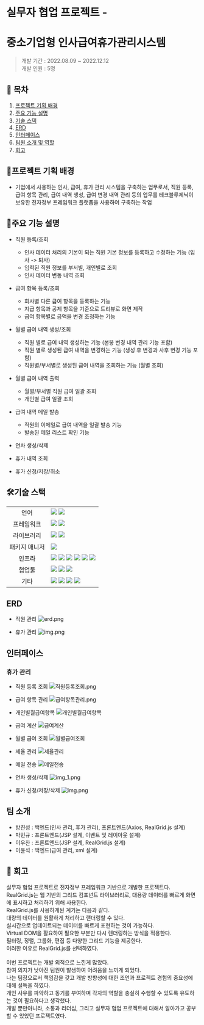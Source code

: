 # 실무자 협업 프로젝트 - 
# 중소기업형 인사급여휴가관리시스템

> 개발 기간 : 2022.08.09 ~ 2022.12.12</br>
> 개발 인원 : 5명

## 📑 목차

1.  [프로젝트 기획 배경](#프로젝트-기획-배경)
2.  [주요 기능 설명](#주요-기능-설명)
3. [기술 스택](#기술-스택)
4. [ERD](#erd)
5. [인터페이스](#인터페이스)
6. [팀원 소개 및 역할](#팀원-소개-및-역할)
7. [회고](#회고)

[//]: # (4. [아키텍처]&#40;#아키텍처&#41;)
   [//]: # (7. [수행 범위]&#40;#수행-범위&#41;)



## 📌프로젝트 기획 배경
- 기업에서 사용하는 인사, 급여, 휴가 관리 시스템을 구축하는 업무로서, 직원 등록, 급여 항목 관리, 급여 내역 생성, 급여 변경 내역 관리 등의 업무를 
테크블루제닉이 보유한 전자정부 프레임워크 플랫폼을 사용하여 구축하는 작업

## 🔎주요 기능 설명

- 직원 등록/조회
  - 인사 데이터 처리의 기본이 되는 직원 기본 정보를 등록하고 수정하는 기능 (입사 -> 퇴사)
  - 입력된 직원 정보를 부서별, 개인별로 조회
  - 인사 데이터 변동 내역 조회

- 급여 항목 등록/조회
  - 회사별 다른 급여 항목을 등록하는 기능
  - 지급 항목과 공제 항목을 기준으로 트리뷰로 화면 제작
  - 급여 항목별로 금액을 변경 조정하는 기능
- 월별 급여 내역 생성/조회
  - 직원 별로 급여 내역 생성하는 기능 (본봉 변경 내역 관리 기능 포함)
  - 직원 별로 생성된 급여 내역을 변경하는 기능 (생성 후 변경과 사후 변경 기능 포함)
  - 직원별/부서별로 생성된 급여 내역을 조회하는 기능 (월별 조회)
- 월별 급여 내역 출력
  - 월별/부서별 직원 급여 일괄 조회
  - 개인별 급여 일괄 조회
- 급여 내역 메일 발송
  - 직원의 이메일로 급여 내역을 일괄 발송 기능
  - 발송된 메일 리스트 확인 기능
- 연차 생성/삭제
- 휴가 내역 조회
- 휴가 신청/저장/취소

## 🛠기술 스택

<table>
<tr>
 <td align="center">언어</td>
 <td>
  <img src="https://img.shields.io/badge/Java-orange?style=for-the-badge&logo=Java&logoColor=white"/>
  <img src="https://img.shields.io/badge/Jsp-orange?style=for-the-badge&logo=Jsp&logoColor=white"/>

 </td>
</tr>
<tr>
 <td align="center">프레임워크</td>
 <td>
  <img src="https://img.shields.io/badge/Spring-6DB33F?style=for-the-badge&logo=Spring&logoColor=ffffff"/>
      <img src="https://img.shields.io/badge/Egovframe-6DB33F?style=for-the-badge&logo=Egovframe&logoColor=ffffff"/>

</tr>
<tr>
 <td align="center">라이브러리</td>
 <td>
<img src="https://img.shields.io/badge/qartz-6DB33F?style=for-the-badge&logo=qartz&logoColor=ffffff"/>
<img src="https://img.shields.io/badge/jwt-6DB33F?style=for-the-badge&logo=jwt&logoColor=ffffff"/>
</tr>
<tr>
 <td align="center">패키지 매니저</td>
 <td>
    <img src="https://img.shields.io/badge/maven-02303A?style=for-the-badge&logo=maven&logoColor=white">

  </td>
</tr>
<tr>
 <td align="center">인프라</td>
 <td>
  <img src="https://img.shields.io/badge/MYSQL-4479A1?style=for-the-badge&logo=MYSQL&logoColor=ffffff"/>
  <img src="https://img.shields.io/badge/amazonaws-232F3E?style=for-the-badge&logo=amazonaws&logoColor=ffffff"/>
  <img src="https://img.shields.io/badge/amazons3-569A31?style=for-the-badge&logo=amazons3&logoColor=ffffff"/>
  <img src="https://img.shields.io/badge/amazonec2-FF9900?style=for-the-badge&logo=amazonec2&logoColor=ffffff"/>
  <img src="https://img.shields.io/badge/docker-2496ED?style=for-the-badge&logo=docker&logoColor=ffffff"/>
  <img src="https://img.shields.io/badge/jenkins-D24939?style=for-the-badge&logo=jenkins&logoColor=ffffff"/>

</tr>

<tr>
 <td align="center">협업툴</td>
 <td>
    <img src="https://img.shields.io/badge/Git-F05032?style=for-the-badge&logo=Git&logoColor=white"/>
    <img src="https://img.shields.io/badge/GitHub-181717?style=for-the-badge&logo=GitHub&logoColor=white"/> 
    <img src="https://img.shields.io/badge/Discord-0058CC?style=for-the-badge&logo=Discord&logoColor=white"/> 
 </td>
</tr>
<tr>
 <td align="center">기타</td>
 <td>
    <img src="https://img.shields.io/badge/Figma-F24E1E?style=for-the-badge&logo=Figma&logoColor=white"/>
    <img src="https://img.shields.io/badge/Notion-000000?style=for-the-badge&logo=Notion&logoColor=white"/> 
    <img src="https://img.shields.io/badge/swagger-85EA2D?style=for-the-badge&logo=swagger&logoColor=white"/>
    <img src="https://img.shields.io/badge/xml-85EA2D?style=for-the-badge&logo=xml&logoColor=white"/>
 
</td>
</tr>
</table>


<!-- ## 🧱아키텍처 -->

## ERD
- 직원 관리
![erd.png](images/erd.png)

- 휴가 관리
![img.png](images/img.png)

## 인터페이스
### 휴가 관리
- 직원 등록 조회
  ![직원등록조회.png](images/직원등록조회.png)
- 급여 항목 관리
  ![급여항목관리.png](images/급여항목관리.png)
- 개인별월급여항목
  ![개인별월급여항목](images/개인별월급여항목.png)
- 급여 계산
  ![급여계산](images/급여계산.png)
- 월별 급여 조회
  ![월별급여조회](images/월별급여조회.png)
- 세율 관리
  ![세율관리](images/세율관리.png)
- 메일 전송
  ![메일전송](images/메일전송.png)

- 연차 생성/삭제
  ![img_1.png](images/img_1.png)

- 휴가 신청/저장/삭제
  ![img.png](images/img2.png)

[//]: # (## 수행 범위)

[//]: # (<table border="1">)

[//]: # (    <thead>)

[//]: # (        <tr>)

[//]: # (            <th>메뉴</th>)

[//]: # (            <th>서비스 타입</th>)

[//]: # (            <th>역할</th>)

[//]: # (            <th>프로그램명</th>)

[//]: # (            <th>경로</th>)

[//]: # (        </tr>)

[//]: # (    </thead>)

[//]: # (    <tbody>)

[//]: # (        <!-- 직원등록조회 -->)

[//]: # (        <tr>)

[//]: # (            <td rowspan="7">직원등록조회</td>)

[//]: # (            <td rowspan="7">조회, 트랜잭션</td>)

[//]: # (            <td rowspan="3">화면단</td>)

[//]: # (            <td>BD_UIPMA0010.jsp</td>)

[//]: # (            <td>/aframe/src/main/webapp/WEB-INF/views/admin/pm</td>)

[//]: # (        </tr>)

[//]: # (        <tr>)

[//]: # (            <td>BD_UIPMA0011.jsp</td>)

[//]: # (            <td>/aframe/src/main/webapp/WEB-INF/views/admin/pm</td>)

[//]: # (        </tr>)

[//]: # (<tr>)

[//]: # (            <td>BD_UIPMA0012.jsp</td>)

[//]: # (            <td>/aframe/src/main/webapp/WEB-INF/views/admin/pm</td>)

[//]: # (        </tr>)

[//]: # (<tr>)

[//]: # (<td>서버단</td>)

[//]: # (            <td>PGPM0010Service.java</td>)

[//]: # (            <td>/aframe/src/main/java/biz/tech/pm</td>)

[//]: # (        </tr>)

[//]: # (<tr>)

[//]: # (<td>쿼리매핑</td>)

[//]: # (            <td>PGPM0010Mapper.java</td>)

[//]: # (            <td>/aframe/src/main/java/biz/tech/mapif/pm</td>)

[//]: # (        </tr>)

[//]: # (<tr>)

[//]: # (<td>SQL</td>)

[//]: # (            <td>PGPM0010Mapper.xml</td>)

[//]: # (            <td>/aframe/src/main/java/resources/env/mapper/pm</td>)

[//]: # (        </tr>)

[//]: # (<tr>)

[//]: # (<td>그리드 설정</td>)

[//]: # (            <td>EMPinfoGrid.js</td>)

[//]: # (            <td>/aframe/src/main/webapp/gridDef/pm</td>)

[//]: # (        </tr>)

[//]: # (        )
[//]: # (        )
[//]: # (        <!-- 급여항목관리 -->)

[//]: # (        <!-- -->)

[//]: # (        <tr>)

[//]: # (            <td rowspan="5">급여항목관리</td>)

[//]: # (            <td rowspan="5">조회, 트랜잭션</td>)

[//]: # (            <td>화면단</td>)

[//]: # (            <td>BD_UIPMA0020.jsp</td>)

[//]: # (            <td>/aframe/src/main/webapp/WEB-INF/views/admin/pm</td>)

[//]: # (        </tr>)

[//]: # (        <!-- ... &#40;줄여서 표시&#41; ... -->)

[//]: # ()
[//]: # (        <!-- 개인별월급여항목 -->)

[//]: # (        <tr>)

[//]: # (            <td rowspan="4">개인별월급여항목</td>)

[//]: # (            <td rowspan="4">조회, 트랜잭션</td>)

[//]: # (            <td>화면단</td>)

[//]: # (            <td>BD_UIPMA0030.jsp</td>)

[//]: # (            <td>/aframe/src/main/webapp/WEB-INF/views/admin/pm</td>)

[//]: # (        </tr>)

[//]: # (        <!-- ... &#40;줄여서 표시&#41; ... -->)

[//]: # ()
[//]: # (        <!-- 급여계산 -->)

[//]: # (        <tr>)

[//]: # (            <td rowspan="4">급여계산</td>)

[//]: # (            <td rowspan="4">조회, 트랜잭션</td>)

[//]: # (            <td>화면단</td>)

[//]: # (            <td>BD_UIPMA0040.jsp</td>)

[//]: # (            <td>/aframe/src/main/webapp/WEB-INF/views/admin/pm</td>)

[//]: # (        </tr>)

[//]: # (        <!-- ... &#40;줄여서 표시&#41; ... -->)

[//]: # ()
[//]: # (        <!-- 월별급여조회 -->)

[//]: # (        <tr>)

[//]: # (            <td rowspan="4">월별급여조회</td>)

[//]: # (            <td rowspan="4">조회, 트랜잭션</td>)

[//]: # (            <td>화면단</td>)

[//]: # (            <td>BD_UIPMA0050.jsp</td>)

[//]: # (            <td>/aframe/src/main/webapp/WEB-INF/views/admin/pm</td>)

[//]: # (        </tr>)

[//]: # (        <!-- ... &#40;줄여서 표시&#41; ... -->)

[//]: # ()
[//]: # (        <!-- 세율관리 -->)

[//]: # (        <tr>)

[//]: # (            <td rowspan="7">세율관리</td>)

[//]: # (            <td rowspan="7">조회, 트랜잭션</td>)

[//]: # (            <td>화면단</td>)

[//]: # (            <td>BD_UIPMA0060.jsp</td>)

[//]: # (            <td>/aframe/src/main/webapp/WEB-INF/views/admin/pm</td>)

[//]: # (        </tr>)

[//]: # (        <!-- ... &#40;줄여서 표시&#41; ... -->)

[//]: # ()
[//]: # (        <!-- 메일전송 -->)

[//]: # (        <tr>)

[//]: # (            <td rowspan="4">메일전송</td>)

[//]: # (            <td rowspan="4">조회</td>)

[//]: # (            <td>화면단</td>)

[//]: # (            <td>BD_UIPMA0070.jsp</td>)

[//]: # (            <td>/aframe/src/main/webapp/WEB-INF/views/admin/pm</td>)

[//]: # (        </tr>)

[//]: # (        <!-- ... &#40;줄여서 표시&#41; ... -->)

[//]: # ()
[//]: # (        <!-- 팝업 -->)

[//]: # (        <tr>)

[//]: # (            <td rowspan="12">팝업</td>)

[//]: # (            <td rowspan="12">조회</td>)

[//]: # (            <td>그리드 꾸미기</td>)

[//]: # (            <td>gridAlign.css</td>)

[//]: # (            <td>/aframe/src/main/webapp/css</td>)

[//]: # (        </tr>)

[//]: # (        <!-- ... &#40;줄여서 표시&#41; ... -->)

[//]: # ()
[//]: # (        <!-- 메일전송 &#40;계정 설정&#41; -->)

[//]: # (        <tr>)

[//]: # (            <td>메일전송</td>)

[//]: # (            <td>메일 계정 설정</td>)

[//]: # (            <td>context-mail.xml</td>)

[//]: # (            <td>/aframe/src/main/resources/env/spring</td>)

[//]: # (        </tr>)

[//]: # ()
[//]: # (        <!-- 메시지창 -->)

[//]: # (        <tr>)

[//]: # (            <td>메시지창</td>)

[//]: # (            <td>메시지창 문구</td>)

[//]: # (            <td>sysMessage.js</td>)

[//]: # (            <td>/aframe/src/main/webapp/script/tech</td>)

[//]: # (        </tr>)

[//]: # (    </tbody>)

[//]: # (</table>)



## 팀 소개
* 방진성 : 백엔드(인사 관리, 휴가 관리), 프론트엔드(Axios, RealGrid.js 설계)
* 박민규 : 프론트엔드(JSP 설계, 이벤트 및 레이아웃 설계)
* 이우찬 : 프론트엔드(JSP 설계, RealGrid.js 설계)
* 이윤석 : 백엔드(급여 관리, xml 설계)

## 💬 회고
실무자 협업 프로젝트로 전자정부 프레임워크 기반으로 개발한 프로젝트다.</br>
RealGrid.js는 웹 기반의 그리드 컴포넌트 라이브러리로, 대용량 데이터를 빠르게 화면에 표시하고 처리하기 위해 사용한다.</br>
RealGrid.js를 사용하게된 계기는 다음과 같다.</br>
대량의 데이터를 원활하게 처리하고 랜더링할 수 있다.</br>
실시간으로 업데이트되는 데이터를 빠르게 표현하는 것이 가능하다.</br>
Virtual DOM을 활요하여 필요한 부분만 다시 렌더링하는 방식을 적용한다.</br>
필터링, 정렬, 그룹화, 편집 등 다양한 그리드 기능을 제공한다.</br>
이러한 이유로 RealGrid.js를 선택하였다.</br>
</br>
이번 프로젝트는 개발 외적으로 느낀게 많았다.</br>
참여 의지가 낮아진 팀원이 발생하여 어려움을 느끼게 되었다.</br>
나는 팀장으로서 책임감을 갖고 개발 방향성에 대한 조언과 프로젝트 경험의 중요성에 대해 설득을 하였다.</br>
개인 사유를 파악하고 동기를 부여하며 각자의 역할을 충실히 수행할 수 있도록 유도하는 것이 필요하다고 생각했다.</br>
개발 뿐만아니라, 소통과 리더십, 그리고 실무자 협업 프로젝트에 대해서 알아가고 공부할 수 있었던 프로젝트였다.
